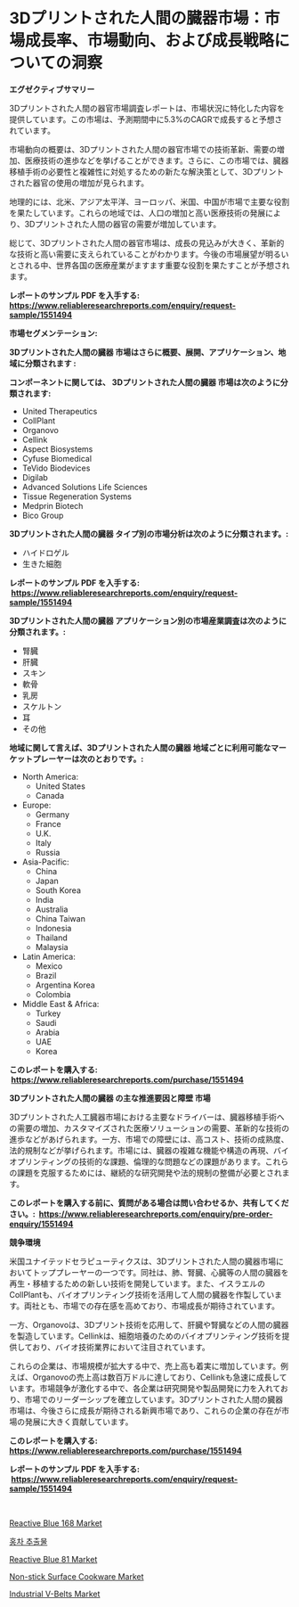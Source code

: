 <p><h1>3Dプリントされた人間の臓器市場：市場成長率、市場動向、および成長戦略についての洞察</h1></p><p><strong>エグゼクティブサマリー</strong></p>
<p><p>3Dプリントされた人間の器官市場調査レポートは、市場状況に特化した内容を提供しています。この市場は、予測期間中に5.3%のCAGRで成長すると予想されています。</p><p>市場動向の概要は、3Dプリントされた人間の器官市場での技術革新、需要の増加、医療技術の進歩などを挙げることができます。さらに、この市場では、臓器移植手術の必要性と複雑性に対処するための新たな解決策として、3Dプリントされた器官の使用の増加が見られます。</p><p>地理的には、北米、アジア太平洋、ヨーロッパ、米国、中国が市場で主要な役割を果たしています。これらの地域では、人口の増加と高い医療技術の発展により、3Dプリントされた人間の器官の需要が増加しています。</p><p>総じて、3Dプリントされた人間の器官市場は、成長の見込みが大きく、革新的な技術と高い需要に支えられていることがわかります。今後の市場展望が明るいとされる中、世界各国の医療産業がますます重要な役割を果たすことが予想されます。</p></p>
<p><strong>レポートのサンプル PDF を入手する: <a href="https://www.reliableresearchreports.com/enquiry/request-sample/1551494">https://www.reliableresearchreports.com/enquiry/request-sample/1551494</a></strong></p>
<p><strong>市場セグメンテーション:</strong></p>
<p><strong> 3Dプリントされた人間の臓器 市場はさらに概要、展開、アプリケーション、地域に分類されます :</strong></p>
<p><strong>コンポーネントに関しては、 3Dプリントされた人間の臓器 市場は次のように分類されます: &nbsp;</strong></p>
<p><ul><li>United Therapeutics</li><li>CollPlant</li><li>Organovo</li><li>Cellink</li><li>Aspect Biosystems</li><li>Cyfuse Biomedical</li><li>TeVido Biodevices</li><li>Digilab</li><li>Advanced Solutions Life Sciences</li><li>Tissue Regeneration Systems</li><li>Medprin Biotech</li><li>Bico Group</li></ul></p>
<p><strong> 3Dプリントされた人間の臓器 タイプ別の市場分析は次のように分類されます。:</strong></p>
<p><ul><li>ハイドロゲル</li><li>生きた細胞</li></ul></p>
<p><strong>レポートのサンプル PDF を入手する: &nbsp;<a href="https://www.reliableresearchreports.com/enquiry/request-sample/1551494">https://www.reliableresearchreports.com/enquiry/request-sample/1551494</a></strong></p>
<p><strong> 3Dプリントされた人間の臓器 アプリケーション別の市場産業調査は次のように分類されます。:</strong></p>
<p><ul><li>腎臓</li><li>肝臓</li><li>スキン</li><li>軟骨</li><li>乳房</li><li>スケルトン</li><li>耳</li><li>その他</li></ul></p>
<p><strong>地域に関して言えば、3Dプリントされた人間の臓器 地域ごとに利用可能なマーケットプレーヤーは次のとおりです。:</strong></p>
<p><ul>
    <li>
        North America:
        <ul>
            <li>United States</li>
            <li>Canada</li>
        </ul>
    </li>
    <li>
        Europe:
        <ul>
            <li>Germany</li>
            <li>France</li>
            <li>U.K.</li>
            <li>Italy</li>
            <li>Russia</li>
        </ul>
    </li>
    <li>
        Asia-Pacific:
        <ul>
            <li>China</li>
            <li>Japan</li>
            <li>South Korea</li>
            <li>India</li>
            <li>Australia</li>
            <li>China Taiwan</li>
            <li>Indonesia</li>
            <li>Thailand</li>
            <li>Malaysia</li>
        </ul>
    </li>
    <li>
        Latin America:
        <ul>
            <li>Mexico</li>
            <li>Brazil</li>
            <li>Argentina Korea</li>
            <li>Colombia</li>
        </ul>
    </li>
    <li>
        Middle East & Africa:
        <ul>
            <li>Turkey</li>
            <li>Saudi</li>
            <li>Arabia</li>
            <li>UAE</li>
            <li>Korea</li>
        </ul>
    </li>
    </ul></p>
<p><strong>このレポートを購入する: &nbsp;<a href="https://www.reliableresearchreports.com/purchase/1551494">https://www.reliableresearchreports.com/purchase/1551494</a></strong></p>
<p><strong>3Dプリントされた人間の臓器 の主な推進要因と障壁 市場</strong></p>
<p><p>3Dプリントされた人工臓器市場における主要なドライバーは、臓器移植手術への需要の増加、カスタマイズされた医療ソリューションの需要、革新的な技術の進歩などがあげられます。一方、市場での障壁には、高コスト、技術の成熟度、法的規制などが挙げられます。市場には、臓器の複雑な機能や構造の再現、バイオプリンティングの技術的な課題、倫理的な問題などの課題があります。これらの課題を克服するためには、継続的な研究開発や法的規制の整備が必要とされます。</p></p>
<p><strong>このレポートを購入する前に、質問がある場合は問い合わせるか、共有してください。:&nbsp; <a href="https://www.reliableresearchreports.com/enquiry/pre-order-enquiry/1551494">https://www.reliableresearchreports.com/enquiry/pre-order-enquiry/1551494</a></strong></p>
<p><strong>競争環境</strong></p>
<p><p>米国ユナイテッドセラピューティクスは、3Dプリントされた人間の臓器市場においてトッププレーヤーの一つです。同社は、肺、腎臓、心臓等の人間の臓器を再生・移植するための新しい技術を開発しています。また、イスラエルのCollPlantも、バイオプリンティング技術を活用して人間の臓器を作製しています。両社とも、市場での存在感を高めており、市場成長が期待されています。</p><p>一方、Organovoは、3Dプリント技術を応用して、肝臓や腎臓などの人間の臓器を製造しています。Cellinkは、細胞培養のためのバイオプリンティング技術を提供しており、バイオ技術業界において注目されています。</p><p>これらの企業は、市場規模が拡大する中で、売上高も着実に増加しています。例えば、Organovoの売上高は数百万ドルに達しており、Cellinkも急速に成長しています。市場競争が激化する中で、各企業は研究開発や製品開発に力を入れており、市場でのリーダーシップを確立しています。3Dプリントされた人間の臓器市場は、今後さらに成長が期待される新興市場であり、これらの企業の存在が市場の発展に大きく貢献しています。</p></p>
<p><strong>このレポートを購入する: &nbsp; <a href="https://www.reliableresearchreports.com/purchase/1551494">https://www.reliableresearchreports.com/purchase/1551494</a></strong></p>
<p><strong>レポートのサンプル PDF を入手する: &nbsp;<a href="https://www.reliableresearchreports.com/enquiry/request-sample/1551494">https://www.reliableresearchreports.com/enquiry/request-sample/1551494</a></strong><strong></strong></p>
<p>&nbsp;</p>
<p><p><a href="https://issuu.com/reportprime-2/docs/reactive-blue-168-market-size-2030.pptx">Reactive Blue 168 Market</a></p><p><a href="https://medium.com/@waynewood21/%EB%B8%94%EB%9E%99%ED%8B%B0-%EC%B6%94%EC%B6%9C%EB%AC%BC-%EC%8B%9C%EC%9E%A5-%EA%B7%9C%EB%AA%A8-cagr-%EB%8F%99%ED%96%A5-2024-2030-26742ab22cef">홍차 추출물</a></p><p><a href="https://issuu.com/reportprime-2/docs/reactive-blue-81-market-size-2030.pptx">Reactive Blue 81 Market</a></p><p><a href="https://github.com/lylyparadise/Market-Research-Report-List-2/blob/main/non-stick-surface-cookware-market.md">Non-stick Surface Cookware Market</a></p><p><a href="https://zircon-bluebell-299.notion.site/Industrial-V-Belts-Market-Research-Report-Provides-thorough-Industry-Overview-which-offers-an-In-De-f1497dcec0ca4d9b9c40ca5e6e2e0e28">Industrial V-Belts Market</a></p></p>